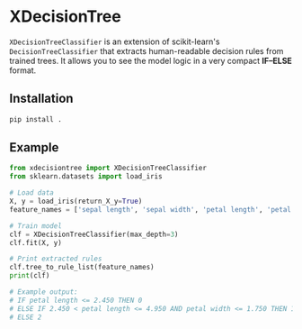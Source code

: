 # XDecisionTree

`XDecisionTreeClassifier` is an extension of scikit-learn's `DecisionTreeClassifier` that extracts human-readable decision rules from trained trees. It allows you to see the model logic in a very compact **IF–ELSE** format.

## Installation
```bash
pip install .
```

## Example
```python
from xdecisiontree import XDecisionTreeClassifier
from sklearn.datasets import load_iris

# Load data
X, y = load_iris(return_X_y=True)
feature_names = ['sepal length', 'sepal width', 'petal length', 'petal width']

# Train model
clf = XDecisionTreeClassifier(max_depth=3)
clf.fit(X, y)

# Print extracted rules
clf.tree_to_rule_list(feature_names)
print(clf)

# Example output:
# IF petal length <= 2.450 THEN 0
# ELSE IF 2.450 < petal length <= 4.950 AND petal width <= 1.750 THEN 1
# ELSE 2
```